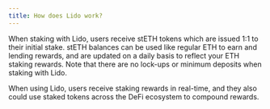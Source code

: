 ```yaml
---
title: How does Lido work?
---
```


When staking with Lido, users receive stETH tokens which are issued 1:1 to their initial stake. stETH balances can be used like regular ETH to earn and lending rewards, and are updated on a daily basis to reflect your ETH staking rewards. Note that there are no lock-ups or minimum deposits when staking with Lido.

When using Lido, users receive staking rewards in real-time, and they also could use staked tokens across the DeFi ecosystem to compound rewards.
